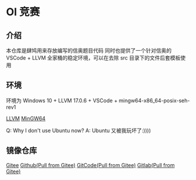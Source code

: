 # OI 竞赛

## 介绍

本仓库是肆鸠用来存放编写的信奥题目代码
同时也提供了一个针对信奥的 VSCode + LLVM 全家桶的稳定环境，可以在去除 src 目录下的文件后套模板使用

## 环境

环境为 Windows 10 + LLVM 17.0.6 + VSCode + mingw64-x86_64-posix-seh-rev1

[LLVM](https://github.com/llvm/llvm-project)
[MinGW64](https://github.com/niXman/mingw-builds-binaries)

Q: Why I don't use Ubuntu now?
A: Ubuntu 又被我玩坏了:))))

## 镜像仓库

[Gitee](https://gitee.com/Si-Jiu49/oi)
[Github(Pull from Gitee)](https://github.com/Si-Jiu/oi)
[GitCode(Pull from Gitee)](https://gitcode.net/CN_MuJianLi/oi)
[Gitlab(Pull from Gitee)](https://gitlab.com/si_jiu/oi)
